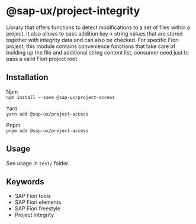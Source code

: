 # @sap-ux/project-integrity

Library that offers functions to detect modifications to a set of files within a project. It also allows to pass addition key-> string values that are stored together with integrity data and can also be checked.
For specific Fiori project, this module contains convenience functions that take care of building up the file and additional string content list, consumer need just to pass a valid Fiori project root.

## Installation
Npm   
`npm install --save @sap-ux/project-access`

Yarn   
`yarn add @sap-ux/project-access`

Pnpm   
`pnpm add @sap-ux/project-access`

## Usage
See usage in `test/` folder.

## Keywords
* SAP Fiori tools
* SAP Fiori elements
* SAP Fiori freestyle
* Project integrity